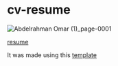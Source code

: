 # cv-resume
![Abdelrahman Omar (1)_page-0001](https://github.com/abd0-omar/cv-resume/assets/128975938/9d031f28-eb38-4188-aabe-9e0f5e9a05b0)

[resume](https://github.com/abd0-omar/cv-resume/files/15447822/Abdelrahman.Omar.1.pdf)

It was made using this [template](https://typst.app/universe/package/modern-cv/)
